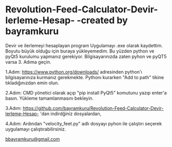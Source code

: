 # Revolution-Feed-Calculator-Devir-lerleme-Hesap- -created by bayramkuru
Devir ve ilerlemeyi hesaplayan program
Uygulamayı .exe olarak kaydettim. Boyutu büyük olduğu için buraya yükleyemedim.
Bu yüzden python ve pyQt5 kurulumu yapmanız gerekiyor.
Bilgisayarınızda zaten pyhon ve pyQT5 varsa 3. Adıma geçin.

1.Adım: https://www.python.org/downloads/ adresinden python'ı bilgisayarınıza kurmanız gerekmekte. Pythonı kurarken "Add to path" tikine tıkladığınızdan emin olun.

2.Adım: CMD yönetici olarak açıp "pip install PyQt5" komutunu yazıp enter'a basın. Yükleme tamamlanmasını bekleyin.

3.Adım: https://github.com/bayramkuru/Revolution-Feed-Calculator-Devir-lerleme-Hesap- 'dan indirdğiniz dosyalardan,

4.Adım: Ardından "velocity_feet.py" adlı dosyayı pyhon ile çalıştırı seçerek uygulamayı çalıştırabilirsiniz.

bbayramkuru@gmail.com

